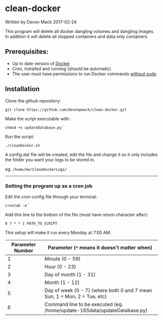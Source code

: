 # clean-docker
Written by Devon Mack 2017-02-24                                                 

This program will delete all docker dangling volumes and dangling images.
In addition it will delete all stopped containers and data only containers 

## Prerequisites:
- Up to date version of [Docker](https://www.docker.com/)
- Cron, installed and running (should be automatic)
- The user must have permissions to run Docker commands [without sudo](https://coderwall.com/p/4zeaqq/run-docker-commands-without-sudo)
                                                                                           
## Installation

Clone the github repository:
```console
git clone https://github.com/devonpmack/clean-docker.git
```
Make the script executable with:
```console
chmod +x updateDatabase.py`
```
Run the script:
```console
./cleanDocker.sh
```
A config.dat file will be created, edit the file and change it so it only includes the folder you want your
logs to be stored in.

eg. `/home/me/CleanDockerLogs/`

---

### Setting the program up as a cron job

Edit the cron config file through your terminal:

```console
crontab -e`                                                                  
```

Add this line to the bottom of the file (must have return character after):                                                 

```ceylon
0 7 * * 1 PATH_TO_SCRIPT
```

This setup will make it run every Monday at 7:00 AM.

Parameter Number | Parameter (`*` means it doesn't matter when)
--- | ---
1 | Minute (0 - 59)
2 | Hour (0 - 23)
3 | Day of month (1 - 31) 
4 | Month (1 - 12)
5 | Day of week (0 - 7) (where both 0 and 7 mean Sun, 1 = Mon, 2 = Tue, etc)
6 | Command line to be executed (eg. /home/update-16Sdata/updateDatabase.py) 

